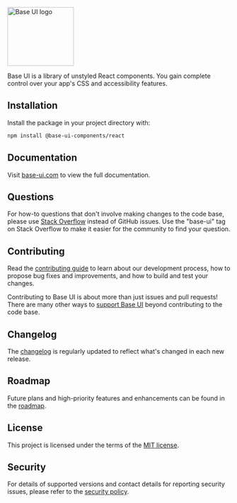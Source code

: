 <!-- markdownlint-disable-next-line -->

<a href="https://base-ui.com" rel="noopener" target="_blank"><img width="150" height="133" src="https://base-ui.com/static/logo.svg" alt="Base UI logo"></a>

Base UI is a library of unstyled React components. You gain complete control over your app's CSS and accessibility features.

## Installation

Install the package in your project directory with:

```bash
npm install @base-ui-components/react
```

## Documentation

<!-- #default-branch-switch -->

Visit [base-ui.com](https://base-ui.com) to view the full documentation.

## Questions

For how-to questions that don't involve making changes to the code base, please use [Stack Overflow](https://stackoverflow.com/questions/tagged/base-ui) instead of GitHub issues.
Use the "base-ui" tag on Stack Overflow to make it easier for the community to find your question.

## Contributing

Read the [contributing guide](/CONTRIBUTING.md) to learn about our development process, how to propose bug fixes and improvements, and how to build and test your changes.

Contributing to Base UI is about more than just issues and pull requests!
There are many other ways to [support Base UI](https://mui.com/material-ui/getting-started/faq/#mui-is-awesome-how-can-i-support-the-project) beyond contributing to the code base.

## Changelog

The [changelog](https://github.com/mui/base-ui/releases) is regularly updated to reflect what's changed in each new release.

## Roadmap

Future plans and high-priority features and enhancements can be found in the [roadmap](https://github.com/orgs/mui/projects/1).

## License

This project is licensed under the terms of the
[MIT license](/LICENSE).

## Security

For details of supported versions and contact details for reporting security issues, please refer to the [security policy](https://github.com/mui/base-ui/security/policy).
